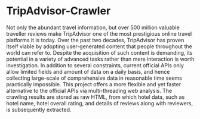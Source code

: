 # TripAdvisor-Crawler
Not only the abundant travel information, but over 500 million valuable traveller reviews make TripAdvisor one of the most prestigious online travel platforms it is today. Over the past two decades, TripAdvisor has proven itself viable by adopting user-generated content that people throughout the world can refer to. Despite the acquisition of such content is demanding, its potential in a variety of advanced tasks rather than mere interaction is worth investigation. In addition to several constraints, current official APIs only allow limited fields and amount of data on a daily basis, and hence collecting large-scale of comprehensive data in reasonable time seems practically impossible. This project offers a more flexible and yet faster alternative to the official APIs via multi-threading web analysis. The crawling results are stored as raw HTML, from which hotel data, such as hotel name, hotel overall rating, and details of reviews along with reviewers, is subsequently extracted.
